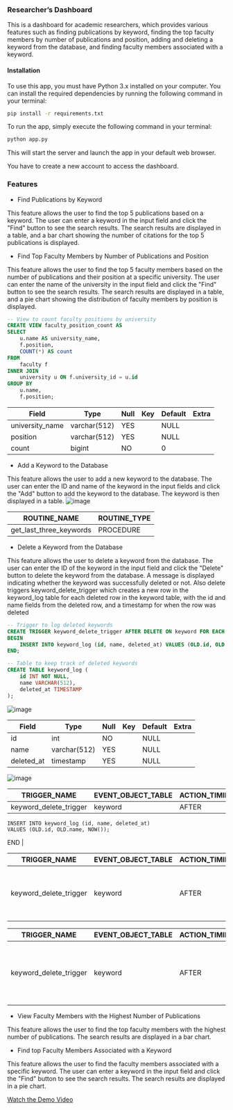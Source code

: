 
### Researcher’s Dashboard

This is a dashboard for academic researchers, which provides various features such as finding publications by keyword, finding the top faculty members by number of publications and position, adding and deleting a keyword from the database, and finding faculty members associated with a keyword.

#### Installation

To use this app, you must have Python 3.x installed on your computer. You can install the required dependencies by running the following command in your terminal:

```bash
pip install -r requirements.txt
```
To run the app, simply execute the following command in your terminal:
```bash
python app.py
```
This will start the server and launch the app in your default web browser.

You have to create a new account to access the dashboard.

### Features
- Find Publications by Keyword

This feature allows the user to find the top 5 publications based on a keyword. The user can enter a keyword in the input field and click the "Find" button to see the search results. The search results are displayed in a table, and a bar chart showing the number of citations for the top 5 publications is displayed.

- Find Top Faculty Members by Number of Publications and Position

This feature allows the user to find the top 5 faculty members based on the number of publications and their position at a specific university. The user can enter the name of the university in the input field and click the "Find" button to see the search results. The search results are displayed in a table, and a pie chart showing the distribution of faculty members by position is displayed.

```sql
-- View to count faculty positions by university
CREATE VIEW faculty_position_count AS 
SELECT 
    u.name AS university_name, 
    f.position, 
    COUNT(*) AS count 
FROM 
    faculty f 
INNER JOIN 
    university u ON f.university_id = u.id 
GROUP BY 
    u.name, 
    f.position;
```
| Field           | Type         | Null | Key | Default | Extra |
|-----------------|--------------|------|-----|---------|-------|
| university_name | varchar(512) | YES  |     | NULL    |       |
| position        | varchar(512) | YES  |     | NULL    |       |
| count           | bigint       | NO   |     | 0       |       |


-  Add a Keyword to the Database

This feature allows the user to add a new keyword to the database. The user can enter the ID and name of the keyword in the input fields and click the "Add" button to add the keyword to the database. The keyword is then displayed in a table.
![image](https://github.com/skulumba/Database-Systems/assets/75015106/d1539b90-db79-4896-a320-1854340422da)

| ROUTINE_NAME            | ROUTINE_TYPE |
|-------------------------|--------------|
| get_last_three_keywords | PROCEDURE    |


- Delete a Keyword from the Database

This feature allows the user to delete a keyword from the database. The user can enter the ID of the keyword in the input field and click the "Delete" button to delete the keyword from the database. A message is displayed indicating whether the keyword was successfully deleted or not. Also  delete triggers  keyword_delete_trigger which creates a new row in the keyword_log table for each deleted row in the keyword table, with the id and name fields from the deleted row, and a timestamp for when the row was deleted

```sql
-- Trigger to log deleted keywords
CREATE TRIGGER keyword_delete_trigger AFTER DELETE ON keyword FOR EACH ROW 
BEGIN 
    INSERT INTO keyword_log (id, name, deleted_at) VALUES (OLD.id, OLD.name, NOW()); 
END;

-- Table to keep track of deleted keywords
CREATE TABLE keyword_log (
    id INT NOT NULL,
    name VARCHAR(512),
    deleted_at TIMESTAMP
);
```

![image](https://github.com/skulumba/Database-Systems/assets/75015106/a9d46e72-6724-41f0-9eb7-5220f937439a)

| Field      | Type         | Null | Key | Default | Extra |
|------------|--------------|------|-----|---------|-------|
| id         | int          | NO   |     | NULL    |       |
| name       | varchar(512) | YES  |     | NULL    |       |
| deleted_at | timestamp    | YES  |     | NULL    |       |

![image](https://github.com/skulumba/Database-Systems/assets/75015106/c405a9be-81ec-475c-94be-d67f952d3740)

| TRIGGER_NAME          | EVENT_OBJECT_TABLE | ACTION_TIMING | ACTION_STATEMENT                                                                                   |
|-----------------------|--------------------|---------------|----------------------------------------------------------------------------------------------------|
| keyword_delete_trigger| keyword            | AFTER         | BEGIN
    INSERT INTO keyword_log (id, name, deleted_at)
    VALUES (OLD.id, OLD.name, NOW());
END |


| TRIGGER_NAME          | EVENT_OBJECT_TABLE | ACTION_TIMING | ACTION_STATEMENT                                                                                   |
|-----------------------|--------------------|---------------|----------------------------------------------------------------------------------------------------|
| keyword_delete_trigger| keyword            | AFTER         | BEGIN INSERT INTO keyword_log (id, name, deleted_at) VALUES (OLD.id, OLD.name, NOW()); END          |

| TRIGGER_NAME          | EVENT_OBJECT_TABLE | ACTION_TIMING | ACTION_STATEMENT                                                                                   |
|-----------------------|--------------------|---------------|----------------------------------------------------------------------------------------------------|
| keyword_delete_trigger| keyword            | AFTER         | BEGIN<br>INSERT INTO keyword_log (id, name, deleted_at)<br>VALUES (OLD.id, OLD.name, NOW());<br>END |


- View Faculty Members with the Highest Number of Publications

This feature allows the user to find the top faculty members with the highest number of publications. The search results are displayed in a bar chart.

- Find top Faculty Members Associated with a Keyword

This feature allows the user to find the faculty members associated with a specific keyword. The user can enter a keyword in the input field and click the "Find" button to see the search results. The search results are displayed in a pie chart.

[Watch the Demo Video](https://mediaspace.illinois.edu/media/t/1_zxaswef3)

